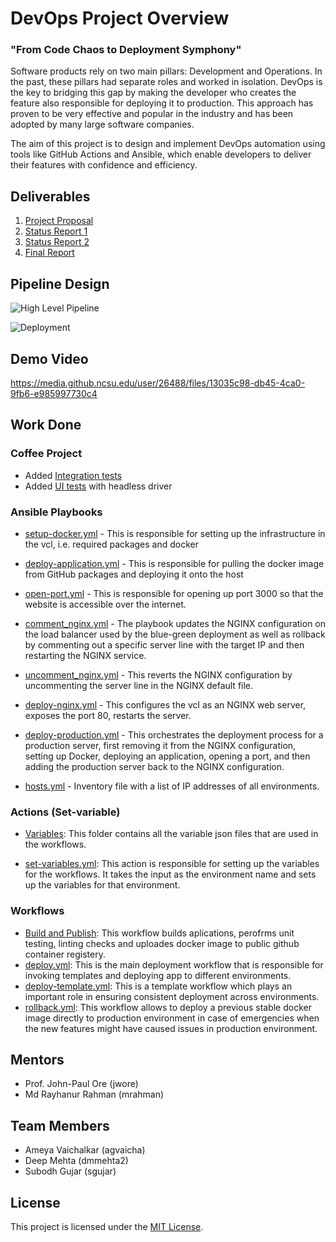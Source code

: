 
# DevOps Project Overview

###  "From Code Chaos to Deployment Symphony"

Software products rely on two main pillars: Development and Operations. In the past, these pillars had separate roles and worked in isolation. DevOps is the key to bridging this gap by making the developer who creates the feature also responsible for deploying it to production. This approach has proven to be very effective and popular in the industry and has been adopted by many large software companies.

The aim of this project is to design and implement DevOps automation using tools like GitHub Actions and Ansible, which enable developers to deliver their features with confidence and efficiency.

## Deliverables

1. [Project Proposal](https://github.ncsu.edu/CCDS-CSC-519/DevOps-Pipelines/wiki/Project-Proposal)
2. [Status Report 1](https://github.ncsu.edu/CCDS-CSC-519/DevOps-Pipelines/blob/master/status-report-1.md)
3. [Status Report 2](https://github.ncsu.edu/CCDS-CSC-519/DevOps-Pipelines/blob/master/status_report_2.md)
4. [Final Report](./Final_Report.pdf)

## Pipeline Design

![High Level Pipeline](https://media.github.ncsu.edu/user/26488/files/b3d5d640-4f3c-4dad-8188-c7bd5b2c9497)

![Deployment](https://media.github.ncsu.edu/user/26488/files/cbeded6a-edae-4c44-85c7-884c581d7405)

## Demo Video

https://media.github.ncsu.edu/user/26488/files/13035c98-db45-4ca0-9fb6-e985997730c4


## Work Done

### Coffee Project

- Added [Integration tests](https://github.ncsu.edu/CCDS-CSC-519/DevOps-Pipelines/blob/master/coffee-project/test/integration-tests/integration.test.js)
- Added [UI tests](https://github.ncsu.edu/CCDS-CSC-519/DevOps-Pipelines/blob/master/coffee-project/test/ui-tests/ui.test.js) with headless driver

### Ansible Playbooks

   - [setup-docker.yml](https://github.ncsu.edu/CCDS-CSC-519/DevOps-Pipelines/blob/master/playbooks/setup-docker.yml) - This is responsible for setting up the infrastructure in the vcl, i.e. required packages and docker
   - [deploy-application.yml](https://github.ncsu.edu/CCDS-CSC-519/DevOps-Pipelines/blob/master/playbooks/deploy-application.yml) - This is responsible for pulling the docker image from GitHub packages and deploying it onto the host
   - [open-port.yml](https://github.ncsu.edu/CCDS-CSC-519/DevOps-Pipelines/blob/master/playbooks/open-port.yml) - This is responsible for opening up port 3000 so that the website is accessible over the internet.
  - [comment_nginx.yml](https://github.ncsu.edu/CCDS-CSC-519/DevOps-Pipelines/blob/master/playbooks/comment_nginx.yml) - The playbook updates the NGINX configuration on the load balancer used by the blue-green deployment as well as rollback by commenting out a specific server line with the target IP and then restarting the NGINX service.
  - [uncomment_nginx.yml](https://github.ncsu.edu/CCDS-CSC-519/DevOps-Pipelines/blob/master/playbooks/uncomment_nginx.yml) - This reverts the NGINX configuration by uncommenting the server line in the NGINX default file.

  - [deploy-nginx.yml](https://github.ncsu.edu/CCDS-CSC-519/DevOps-Pipelines/blob/master/playbooks/deploy-nginx.yml) - This configures the vcl as an NGINX web server, exposes the port 80, restarts the server.
  - [deploy-production.yml](https://github.ncsu.edu/CCDS-CSC-519/DevOps-Pipelines/blob/master/playbooks/deploy-production.yml) - This orchestrates the deployment process for a production server, first removing it from the NGINX configuration, setting up Docker, deploying an application, opening a port, and then adding the production server back to the NGINX configuration.

- [hosts.yml](https://github.ncsu.edu/CCDS-CSC-519/DevOps-Pipelines/blob/master/playbooks/hosts.yml) - Inventory file with a list of IP addresses of all environments.

### Actions (Set-variable)

- [Variables](https://github.ncsu.edu/CCDS-CSC-519/DevOps-Pipelines/tree/master/.github/variables): This folder contains all the variable json files that are used in the workflows.

- [set-variables.yml](https://github.ncsu.edu/CCDS-CSC-519/DevOps-Pipelines/blob/master/.github/actions/set-variables.yml): This action is responsible for setting up the variables for the workflows. It takes the input as the environment name and sets up the variables for that environment.

### Workflows

- [Build and Publish](https://github.ncsu.edu/CCDS-CSC-519/DevOps-Pipelines/blob/master/.github/workflows/build-test-publish.yml): This workflow builds aplications, perofrms unit testing, linting checks and uploades docker image to public github container registery.
- [deploy.yml](https://github.ncsu.edu/CCDS-CSC-519/DevOps-Pipelines/blob/master/.github/workflows/deploy.yml): This is the main deployment workflow that is responsible for invoking templates and deploying app to different environments.
- [deploy-template.yml](https://github.ncsu.edu/CCDS-CSC-519/DevOps-Pipelines/blob/master/.github/workflows/deploy-template.yml): This is a template workflow which plays an important role in ensuring consistent deployment across environments.
- [rollback.yml](https://github.ncsu.edu/CCDS-CSC-519/DevOps-Pipelines/blob/master/.github/workflows/rollback.yml): This workflow allows to deploy a previous stable docker image directly to production environment in case of emergencies when the new features might have caused issues in production environment.



## Mentors
- Prof. John-Paul Ore (jwore)
- Md Rayhanur Rahman (mrahman)

## Team Members
- Ameya Vaichalkar (agvaicha)
- Deep Mehta (dmmehta2)
- Subodh Gujar (sgujar)

## License
This project is licensed under the [MIT License](LICENSE).
